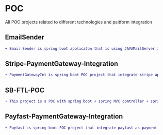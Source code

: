 # POC
All POC projects related to different technologies and paltform integration

## EmailSender
```diff
+ Email Sender is spring boot applicaton that is using JAVAMailServer interface for sending email . Gmail SMPT server is used for demo purpose. Modify the properties files for SMPT setting!
````
## Stripe-PaymentGateway-Integration
```diff
+ PaymentGatewayInt is spring boot POC project that integrate stripe api for collecting CC info from customers. Kind of Payment gateway integration POC. Once customer initate the request its redirected to payment page, using public key. After getting the client CC related info Stripe will redirect a POST request to this Spring boot app eithet the payment is successfull or failed.
````
## SB-FTL-POC

```diff
+ This project is a POC with spring boot + spring MVC controller + spring REST  Controller + Localization + freemarker template.
`````
## Payfast-PaymentGateway-Integration
```diff
+ Payfast is spring boot POC project that integrate payfast as payment gateway. Payfast sandbox is used as payment gateway. For detail please check project README.md
